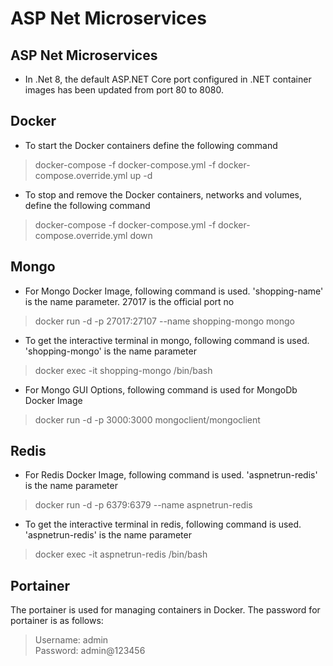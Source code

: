 # ASP Net Microservices
## ASP Net Microservices

* In .Net 8, the default ASP.NET Core port configured in .NET container images has been updated from port 80 to 8080.

## Docker

* To start the Docker containers define the following command

> docker-compose -f docker-compose.yml -f docker-compose.override.yml up -d

* To stop and remove the Docker containers, networks and volumes, define the following command

> docker-compose -f docker-compose.yml -f docker-compose.override.yml down

## Mongo

* For Mongo Docker Image, following command is used. 'shopping-name' is the name parameter. 27017 is the official port no

> docker run -d -p 27017:27107 --name shopping-mongo mongo

* To get the interactive terminal in mongo, following command is used. 'shopping-mongo' is the name parameter

> docker exec -it shopping-mongo /bin/bash
 
* For Mongo GUI Options, following command is used for MongoDb Docker Image

> docker run -d -p 3000:3000 mongoclient/mongoclient

## Redis

* For Redis Docker Image, following command is used. 'aspnetrun-redis' is the name parameter

> docker run -d -p 6379:6379 --name aspnetrun-redis

* To get the interactive terminal in redis, following command is used. 'aspnetrun-redis' is the name parameter

> docker exec -it aspnetrun-redis /bin/bash

## Portainer

The portainer is used for managing containers in Docker. The password for portainer is as follows:

> Username: admin <br>
> Password: admin@123456
